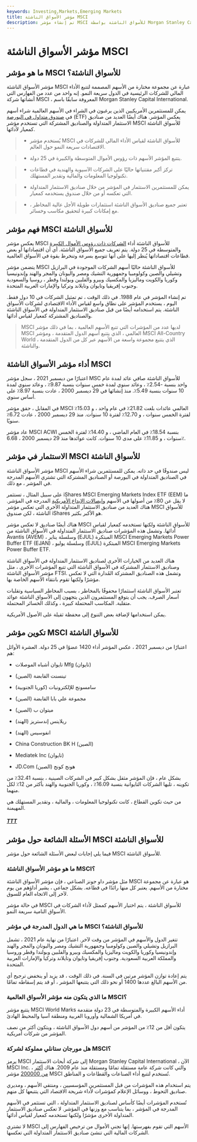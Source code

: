 ```yaml
---
keywords: Investing,Markets,Emerging Markets
title: مؤشر الأسواق الناشئة MSCI
description: تم إنشاء مؤشر MSCI للأسواق الناشئة بواسطة Morgan Stanley Capital International وهو مصمم لقياس الأداء في الأسواق الناشئة.
---
```


# مؤشر الأسواق الناشئة MSCI
## ما هو مؤشر MSCI للأسواق الناشئة؟

مؤشر الأسواق الناشئة MSCI عبارة عن مجموعة مختارة من الأسهم المصممة لتتبع الأداء المالي للشركات الرئيسية في الدول سريعة النمو. إنه واحد من عدد من الفهارس التي أنشأتها شركة MSCI ، المعروفة سابقًا باسم Morgan Stanley Capital International.

يمكن للمستثمرين الأمريكيين الذين يرغبون في الشراء في الأسهم العالمية شراء أسهم في [صندوق متداول في البورصة](/etf) (ETF) يعكس المؤشر. هناك أيضًا العديد من صناديق الاستثمار المتداولة والصناديق المشتركة التي تستخدم مؤشر MSCI للأسواق الناشئة كمعيار لأدائها.

> - يُستخدم مؤشر MSCI للأسواق الناشئة لقياس الأداء المالي للشركات في الاقتصادات سريعة النمو حول العالم.

> - يتتبع المؤشر الأسهم ذات رؤوس الأموال المتوسطة والكبيرة في 25 دولة.

> - تركز أكبر مقتنياتها حاليًا على الشركات الآسيوية والهندية في قطاعات تكنولوجيا المعلومات والمالية وتقدير المستهلك.

> - يمكن للمستثمرين الاستثمار في المؤشر من خلال صناديق الاستثمار المتداولة التي تعكسه أو من خلال صندوق يستخدمه كمعيار.

> - تعتبر جميع صناديق الأسواق الناشئة استثمارات طويلة الأجل عالية المخاطر ، مع إمكانات كبيرة لتحقيق مكاسب وخسائر.

>

>

## فهم مؤشر MSCI للأسواق الناشئة

يعكس مؤشر MSCI للأسواق الناشئة أداء [الشركات ذات رؤوس الأموال الكبيرة](/large-cap) والمتوسطة في 25 دولة. يتم تعريف جميع الأسواق الناشئة. أي أن اقتصاداتها أو بعض قطاعات اقتصاداتها يُنظر إليها على أنها تتوسع بسرعة وتنخرط بقوة في الأسواق العالمية.

يتضمن مؤشر MSCI للأسواق الناشئة حاليًا أسهم الشركات الموجودة في البرازيل وتشيلي والصين وكولومبيا وجمهورية التشيك ومصر واليونان والمجر والهند وإندونيسيا وكوريا والكويت وماليزيا والمكسيك وبيرو والفلبين وبولندا وقطر ، روسيا والسعودية وجنوب إفريقيا وتايوان وتايلاند وتركيا والإمارات العربية المتحدة.

تم إنشاء المؤشر في عام 1988. في ذلك الوقت ، تم تمثيل الشركات في 10 دول فقط. اليوم ، يستخدم المؤشر على نطاق واسع لقياس الأداء الاقتصادي لشركات الأسواق الناشئة. يتم استخدامه أيضًا من قبل صناديق الاستثمار المتداولة في الأسواق الناشئة والصناديق المشتركة كمعيار لقياس أدائها.

> MSCI لديها عدد من المؤشرات التي تتبع الأسهم العالمية ، بما في ذلك مؤشر MSCI العالمي ، الذي يتتبع أسهم الدول المتقدمة ، ومؤشر MSCI All-Country World ، الذي يتتبع مجموعة واسعة من الأسهم عبر كل من الدول المتقدمة والناشئة.

>

## أداء مؤشر الأسواق الناشئة MSCI

اعتبارًا من ديسمبر 2021 ، سجل مؤشر MSC للأسواق الناشئة صافي عائد لمدة عام واحد بنسبة -2.54٪ ، وعائد سنوي لمدة خمس سنوات بنسبة 9.87٪ ، وعائد سنوي لمدة 10 سنوات بنسبة 5.49٪. منذ إنشائها في 29 ديسمبر 2000 ، عادت بنسبة 8.97٪ على أساس سنوي.

في المقابل ، حقق مؤشر MSCI العالمي عائدات بلغت 21.82٪ في عام واحد ، و 15.03٪ لفترة الخمس سنوات ، و 12.70٪ لفترة 10 سنوات. منذ 29 ديسمبر 2000 ، عادت 6.72٪ سنويًا.

عاد مؤشر MSCI ACWI بنسبة 18.54٪ في العام الماضي ، و 14.40٪ لفترة الخمس سنوات ، و 11.85٪ على مدى 10 سنوات. كانت عوائدها منذ 29 ديسمبر 2000 ، 6.68٪.

## الاستثمار في مؤشر MSCI للأسواق الناشئة

مؤشر الأسواق الناشئة MSCI ليس صندوقًا في حد ذاته. يمكن للمستثمرين شراء الأسهم في الصناديق المتداولة في البورصة أو الصناديق المشتركة التي تشتري الأسهم المدرجة في المؤشر ، مع ذلك.

على سبيل المثال ، تستثمر iShares MSCI Emerging Markets Index ETF (EEM) ما لا يقل عن 80٪ من أصولها في الأسهم [وإيصالات الإيداع الأمريكية](/adr) المدرجة في المؤشر. هناك العديد من صناديق الاستثمار المتداولة الأخرى التي تعكس مؤشر MSCI للأسواق الناشئة ، لكن صندوق iShares هو الأكبر بكثير.

هناك أيضًا صناديق لا تعكس مؤشر MSCI للأسواق الناشئة ولكنها تستخدمه كمعيار لقياس أدائها. وتشمل هذه المؤشرات صناديق الاستثمار المتداولة في الأسواق الناشئة من Avantis (AVEM) ، وسلسلة يناير (EJUL) المبتكرة MSCI Emerging Markets Power Buffer ETF (EJAN) ، وسلسلة يوليو (EJUL) المبتكرة MSCI Emerging Markets Power Buffer ETF.

هناك العديد من الخيارات الأخرى لصناديق الاستثمار المتداولة في الأسواق الناشئة وصناديق الاستثمار المشتركة في الأسواق الناشئة التي تتبع المؤشرات الأخرى ، مثل مؤشر الأسواق الناشئة FTSI. وتشمل هذه الصناديق المشتركة المُدارة التي لا تعكس مؤشرًا ولكنها تقوم بانتقاء الأسهم الخاصة بها.

تعتبر الأسواق الناشئة استثمارًا محفوفًا بالمخاطر ، بسبب المخاطر السياسية وتقلبات أسعار الصرف. يجب أن يتوقع المستثمرون الذين يتجهون إلى الأسواق الناشئة عوائد متقلبة. المكاسب المحتملة كبيرة ، وكذلك الخسائر المحتملة.

يمكن استخدامها لإضافة بعض التنوع إلى محفظة ثقيلة على الأصول الأمريكية.

## تكوين مؤشر MSCI للأسواق الناشئة

اعتبارًا من ديسمبر 2021 ، عكس المؤشر أداء 1420 عضوًا في 25 دولة. العشرة الأوائل هم:

- تايوان أشباه الموصلات Mfg (تايوان)

- تينسنت القابضة (الصين)

- سامسونج للإلكترونيات (كوريا الجنوبية)

- مجموعة علي بابا القابضة (الصين)

- ميتوان ب (الصين)

- ريلاينس إندستريز (الهند)

- انفوسيس (الهند)

- China Construction BK H (الصين)

- Mediatek Inc (تايوان)

- JD.Com هونج كونج (الصين)

بشكل عام ، فإن المؤشر مثقل بشكل كبير في الشركات الصينية ، بنسبة 32.41٪ من تكوينه ، تليها الشركات التايوانية بنسبة 16.09٪ ، وكوريا الجنوبية والهند بأكثر من 12٪ لكل منهما.

من حيث تكوين القطاع ، كانت تكنولوجيا المعلومات ، والمالية ، وتقدير المستهلك هي المهيمنة.

<h5> <a href=""> TTT </a> </h5>

## الأسئلة الشائعة حول مؤشر MSCI للأسواق الناشئة

فيما يلي إجابات لبعض الأسئلة الشائعة حول مؤشر MSCI للأسواق الناشئة.

### ما هو مؤشر الأسواق الناشئة MSCI؟

مثل مؤشر داو جونز الصناعي ، فإن مؤشر الأسواق الناشئة MSCI هو عبارة عن مجموعة مختارة من الأسهم. يعتبر كل منها رائدًا في قطاعه. بشكل جماعي ، يشير أداؤهم من يوم لآخر إلى الاتجاه العام للسوق.

في حالة مؤشر MSCI للأسواق الناشئة ، يتم اختيار الأسهم كممثل لأداء الشركات في الأسواق النامية سريعة النمو.

### ما هي الدول المدرجة في مؤشر MSCI للأسواق الناشئة؟

تتغير الدول والأسهم في المؤشر من وقت لآخر. اعتبارًا من نهاية عام 2021 ، تشمل البرازيل وتشيلي والصين وكولومبيا وجمهورية التشيك ومصر واليونان والمجر والهند وإندونيسيا وكوريا والكويت وماليزيا والمكسيك وبيرو والفلبين وبولندا وقطر وروسيا والمملكة العربية السعودية. وجنوب إفريقيا وتايوان وتايلاند وتركيا والإمارات العربية المتحدة.

يتم إعادة توازن المؤشر مرتين في السنة. في ذلك الوقت ، قد يزيد أو ينخفض ترجيح أي من الأسهم البالغ عددها 1400 أو نحو ذلك التي يتتبعها المؤشر ، أو قد يتم إسقاطه تمامًا.

### ما الذي يتكون منه مؤشر الأسواق العالمية MSCI؟

يتتبع مؤشر MSCI World Marks أداء الأسهم الكبيرة والمتوسطة في 23 دولة متقدمة في أمريكا الشمالية وأوروبا الغربية ومنطقة آسيا والمحيط الهادئ.

يتكون أقل من 12٪ من المؤشر من أسهم دول الأسواق الناشئة ، ويتكون أكثر من نصف المؤشر من شركات أمريكية.

### هل مورجان ستانلي مملوكة لشركة MSCI؟

يرمز MSCI إلى شركة أبحاث الاستثمار Morgan Stanley Capital International ، الآن MSCI Inc. ، والتي كانت شركة عامة مستقلة تمامًا ومستقلة منذ عام 2009. هناك [أكثر من 200000](/msci) مؤشر MSCI تُستخدم لتتبع أداء الصناعات والقطاعات و المناطق.

يتم استخدام هذه المؤشرات من قبل المستثمرين المؤسسيين ، ومنتقي الأسهم ، ومديري صناديق التحوط ، ووسائل الإعلام كمؤشرات لأداء شريحة الاقتصاد التي يتتبعها كل منهم.

تُستخدم المؤشرات أيضًا كأساس لصناديق الاستثمار المتداولة ، التي تستثمر في الأسهم المدرجة في المؤشر ، بما يتناسب مع وزنها في المؤشر. لا تعكس صناديق الاستثمار المتداولة الأخرى مؤشرًا ولكنها تستخدمه كمعيار لقياس أدائها.

لا تشتري MSCI الأسهم التي تقوم بفهرستها. إنها تجني الأموال من ترخيص الفهارس إلى الشركات المالية التي تنشئ صناديق الاستثمار المتداولة التي تعكسها.

